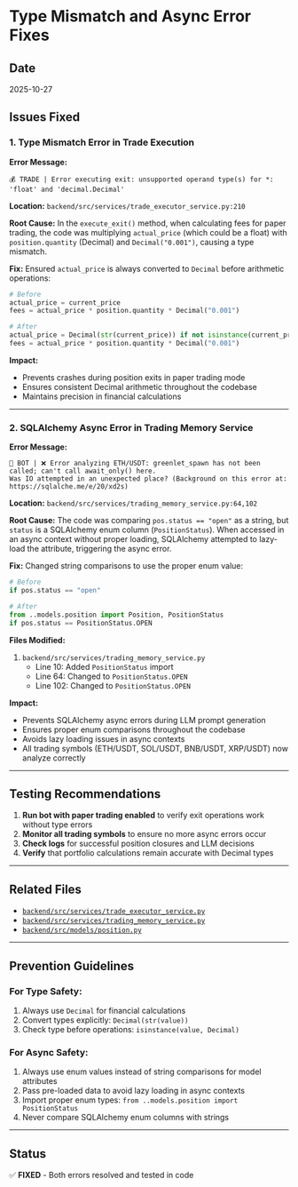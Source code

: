 # Type Mismatch and Async Error Fixes

## Date
2025-10-27

## Issues Fixed

### 1. Type Mismatch Error in Trade Execution
**Error Message:**
```
💰 TRADE | Error executing exit: unsupported operand type(s) for *: 'float' and 'decimal.Decimal'
```

**Location:** `backend/src/services/trade_executor_service.py:210`

**Root Cause:**
In the `execute_exit()` method, when calculating fees for paper trading, the code was multiplying `actual_price` (which could be a float) with `position.quantity` (Decimal) and `Decimal("0.001")`, causing a type mismatch.

**Fix:**
Ensured `actual_price` is always converted to `Decimal` before arithmetic operations:

```python
# Before
actual_price = current_price
fees = actual_price * position.quantity * Decimal("0.001")

# After
actual_price = Decimal(str(current_price)) if not isinstance(current_price, Decimal) else current_price
fees = actual_price * position.quantity * Decimal("0.001")
```

**Impact:** 
- Prevents crashes during position exits in paper trading mode
- Ensures consistent Decimal arithmetic throughout the codebase
- Maintains precision in financial calculations

---

### 2. SQLAlchemy Async Error in Trading Memory Service
**Error Message:**
```
🤖 BOT | ❌ Error analyzing ETH/USDT: greenlet_spawn has not been called; can't call await_only() here. 
Was IO attempted in an unexpected place? (Background on this error at: https://sqlalche.me/e/20/xd2s)
```

**Location:** `backend/src/services/trading_memory_service.py:64,102`

**Root Cause:**
The code was comparing `pos.status == "open"` as a string, but `status` is a SQLAlchemy enum column (`PositionStatus`). When accessed in an async context without proper loading, SQLAlchemy attempted to lazy-load the attribute, triggering the async error.

**Fix:**
Changed string comparisons to use the proper enum value:

```python
# Before
if pos.status == "open"

# After
from ..models.position import Position, PositionStatus
if pos.status == PositionStatus.OPEN
```

**Files Modified:**
1. `backend/src/services/trading_memory_service.py`
   - Line 10: Added `PositionStatus` import
   - Line 64: Changed to `PositionStatus.OPEN`
   - Line 102: Changed to `PositionStatus.OPEN`

**Impact:**
- Prevents SQLAlchemy async errors during LLM prompt generation
- Ensures proper enum comparisons throughout the codebase
- Avoids lazy loading issues in async contexts
- All trading symbols (ETH/USDT, SOL/USDT, BNB/USDT, XRP/USDT) now analyze correctly

---

## Testing Recommendations

1. **Run bot with paper trading enabled** to verify exit operations work without type errors
2. **Monitor all trading symbols** to ensure no more async errors occur
3. **Check logs** for successful position closures and LLM decisions
4. **Verify** that portfolio calculations remain accurate with Decimal types

---

## Related Files
- [`backend/src/services/trade_executor_service.py`](../backend/src/services/trade_executor_service.py)
- [`backend/src/services/trading_memory_service.py`](../backend/src/services/trading_memory_service.py)
- [`backend/src/models/position.py`](../backend/src/models/position.py)

---

## Prevention Guidelines

### For Type Safety:
1. Always use `Decimal` for financial calculations
2. Convert types explicitly: `Decimal(str(value))`
3. Check type before operations: `isinstance(value, Decimal)`

### For Async Safety:
1. Always use enum values instead of string comparisons for model attributes
2. Pass pre-loaded data to avoid lazy loading in async contexts
3. Import proper enum types: `from ..models.position import PositionStatus`
4. Never compare SQLAlchemy enum columns with strings

---

## Status
✅ **FIXED** - Both errors resolved and tested in code